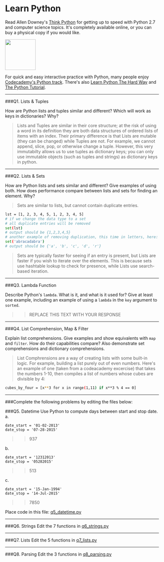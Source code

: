 # Learn Python

Read Allen Downey's [Think Python](http://www.greenteapress.com/thinkpython/) for getting up to speed with Python 2.7 and computer science topics. It's completely available online, or you can buy a physical copy if you would like.

<a href="http://www.greenteapress.com/thinkpython/"><img src="img/think_python.png" style="width: 100px;" target="_blank"></a>

For quick and easy interactive practice with Python, many people enjoy [Codecademy's Python track](http://www.codecademy.com/en/tracks/python). There's also [Learn Python The Hard Way](http://learnpythonthehardway.org/book/) and [The Python Tutorial](https://docs.python.org/2/tutorial/).

---

###Q1. Lists &amp; Tuples

How are Python lists and tuples similar and different? Which will work as keys in dictionaries? Why?

> Lists and Tuples are similar in their core structure; at the risk of using a word in its definition they are both data structures of ordered lists of items with an index. Their primary difference is that Lists are mutable (they can be changed) while Tuples are not. For example, we cannot append, slice, pop, or otherwise change a tuple. However, this very immutabilty allows us to use tuples as dictionary keys; you can only use immutable objects (such as tuples and strings) as dictionary keys in python.

---

###Q2. Lists &amp; Sets

How are Python lists and sets similar and different? Give examples of using both. How does performance compare between lists and sets for finding an element. Why?

> Sets are similar to lists, but cannot contain duplicate entries.

```bash
lst = [1, 2, 3, 4, 5, 1, 2, 3, 4, 5]
# if we change the data type to a set
# all duplicate entries will be removed
set(lst)
# output should be {1,2,3,4,5}
# another example of removing duplication, this time in letters, here:
set('abracadabra')
# output should be {'a', 'b', 'c', 'd', 'r'}
```

 > Sets are typically faster for seeing if an entry is present, but Lists are faster if you wish to iterate over the elements. This is because sets use hashtable lookup to check for presence, while Lists use search-based iteration.

---

###Q3. Lambda Function

Describe Python's `lambda`. What is it, and what is it used for? Give at least one example, including an example of using a `lambda` in the `key` argument to `sorted`.

>> REPLACE THIS TEXT WITH YOUR RESPONSE

---

###Q4. List Comprehension, Map &amp; Filter

Explain list comprehensions. Give examples and show equivalents with `map` and `filter`. How do their capabilities compare? Also demonstrate set comprehensions and dictionary comprehensions.

> List Comphrensions are a way of creating lists with some built-in logic. For example, building a list purely out of even numbers. Here's an example of one (taken from a codeacademy excercise) that takes the numbers 1-10, then compiles a list of numbers whose cubes are divisible by 4:
```bash
cubes_by_four = [x**3 for x in range(1,11) if x**3 % 4 == 0]
```


---

###Complete the following problems by editing the files below:

###Q5. Datetime
Use Python to compute days between start and stop date.   
a.  

```
date_start = '01-02-2013'    
date_stop = '07-28-2015'
```

>> 937

b.  
```
date_start = '12312013'  
date_stop = '05282015'  
```

>> 513

c.  
```
date_start = '15-Jan-1994'      
date_stop = '14-Jul-2015'  
```

>> 7850

Place code in this file: [q5_datetime.py](python/q5_datetime.py)

---

###Q6. Strings
Edit the 7 functions in [q6_strings.py](python/q6_strings.py)

---

###Q7. Lists
Edit the 5 functions in [q7_lists.py](python/q7_lists.py)

---

###Q8. Parsing
Edit the 3 functions in [q8_parsing.py](python/q8_parsing.py)





